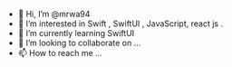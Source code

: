 - 👋 Hi, I’m @mrwa94
- 👀 I’m interested in Swift , SwiftUI , JavaScript, react js .
- 🌱 I’m currently learning  SwiftUI
- 💞️ I’m looking to collaborate on ...
- 📫 How to reach me ...

<!---
mrwa94/mrwa94 is a ✨ special ✨ repository because its `README.md` (this file) appears on your GitHub profile.
You can click the Preview link to take a look at your changes.
--->
